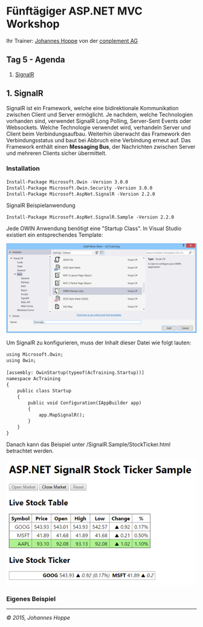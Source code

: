 # Fünftägiger ASP.NET MVC Workshop
Ihr Trainer: [Johannes Hoppe](http://www.haushoppe-its.de) von der [conplement AG](http://www.conplement.de/)

## Tag 5 - Agenda

1. [SignalR](#signalr)


<a name="signalr"></a>
## 1. SignalR

SignalR ist ein Framework, welche eine bidirektionale Kommunikation zwischen Client und Server ermöglicht. Je nachdem, welche Technologien vorhanden sind, verwendet SignalR Long Polling, Server-Sent Events oder Websockets. Welche Technologie verwendet wird, verhandeln Server und Client beim Verbindungsaufbau. Weiterhin überwacht das Framework den Verbindungsstatus und baut bei Abbruch eine Verbindung erneut auf. Das Framework enthält einen **Messaging Bus**, der Nachrichten zwischen Server und mehreren Clients sicher übermittelt.

### Installation

    Install-Package Microsoft.Owin -Version 3.0.0
    Install-Package Microsoft.Owin.Security -Version 3.0.0
    Install-Package Microsoft.AspNet.SignalR -Version 2.2.0
    

SignalR Beispielanwendung

    Install-Package Microsoft.AspNet.SignalR.Sample -Version 2.2.0

Jede OWIN Anwendung benötigt eine "Startup Class". In Visual Studio existiert ein entsprechendes Template:

![Owin Startup](Images/owin_startup.png)

Um SignalR zu konfigurieren, muss der Inhalt dieser Datei wie folgt lauten:

```
using Microsoft.Owin;
using Owin;

[assembly: OwinStartup(typeof(AcTraining.Startup))]
namespace AcTraining
{
    public class Startup
    {
        public void Configuration(IAppBuilder app)
        {
            app.MapSignalR();
        }
    }
}
```

Danach kann das Beispiel unter
    /SignalR.Sample/StockTicker.html
betrachtet werden.


![Owin Startup](Images/signalr_example.png)


### Eigenes Beispiel



<hr>

_&copy; 2015, Johannes Hoppe_
